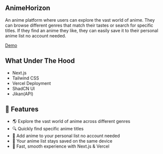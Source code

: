 ## AnimeHorizon 
An anime platform where users can explore the vast world of anime. They can browse different genres that match their tastes or search for specific titles. If they find an anime they like, they can easily save it to their personal anime list no account needed.

<a href="https://animehorizon.vercel.app/" target="_blank">Demo</a>

## What Under The Hood
- Next.js
- Tailwind CSS
- Vercel Deployment
- ShadCN UI
- Jikan(API)

## 🌟 Features
- 🌎 Explore the vast world of anime across different genres
- 🔍 Quickly find specific anime titles
- 🔖 Add anime to your personal list no account needed
- 🔄 Your anime list stays saved on the same device
- 🚀 Fast, smooth experience with Next.js & Vercel
